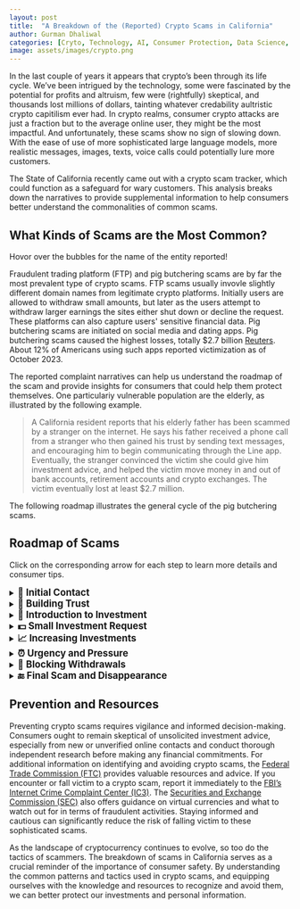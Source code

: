 ```yaml
---
layout: post
title:  "A Breakdown of the (Reported) Crypto Scams in California"
author: Gurman Dhaliwal
categories: [Cryto, Technology, AI, Consumer Protection, Data Science, Viz]
image: assets/images/crypto.png
---
```

In the last couple of years it appears that crypto’s been through its life cycle. We’ve been intrigued by the technology, some were fascinated by the potential for profits and altruism, few were (rightfully) skeptical, and thousands lost millions of dollars, tainting whatever credability aultristic crypto capitilism ever had. In crypto realms, consumer crypto attacks are just a fraction but to the average online user, they might be the most impactful. And unfortunately, these scams show no sign of slowing down. With the ease of use of more sophisticated large language models, more realistic messages, images, texts, voice calls could potentially lure more customers. 

The State of California recently came out with a crypto scam tracker, which could function as a safeguard for wary customers. This analysis breaks down the narratives to provide supplemental information to help consumers better understand the commonalities of common scams. 


## What Kinds of Scams are the Most Common?

Hovor over the bubbles for the name of the entity reported!

<div id="bubble-chart"></div>

Fraudulent trading platform (FTP) and pig butchering scams are by far the most prevalent type of crypto scams. FTP scams usually invovle slightly different domain names from legitimate crypto platforms. Initially users are allowed to withdraw small amounts, but later as the users attempt to withdraw larger earnings the sites either shut down or decline the request. These platforms can also capture users' sensitive financial data. Pig butchering scams are initiated on social media and dating apps. Pig butchering scams caused the highest losses, totally $2.7 billion [Reuters](https://www.reuters.com/investigates/special-report/fintech-crypto-fraud-thailand/). About 12% of Americans using such apps reported victimization as of October 2023. 

The reported complaint narratives can help us understand the roadmap of the scam and provide insights for consumers that could help them protect themselves. One particulariy vulnerable population are the elderly, as illustrated by the following example. 

> A California resident reports that his elderly father has been scammed by a stranger on the internet. He says his father received a phone call from a stranger who then gained his trust by sending text messages, and encouraging him to begin communicating through the Line app. Eventually, the stranger convinced the victim she could give him investment advice, and helped the victim move money in and out of bank accounts, retirement accounts and crypto exchanges. The victim eventually lost at least $2.7 million.


The following roadmap illustrates the general cycle of the pig butchering scams. 

<!-- <div align="center"> -->

## Roadmap of Scams

Click on the corresponding arrow for each step to learn more details and consumer tips. 

<details>
<summary><strong style="font-size: larger;">🔄 Initial Contact</strong></summary>
<p><strong>Details:</strong> Scammers reach out via social media, dating apps, or unsolicited emails and messages. The approach is often friendly and casual.</p>
<p><strong>Consumer Tips:</strong> Be cautious with strangers online and limit personal information shared on social media.</p>
</details>

<details>
<summary><strong style="font-size: larger;">🤝 Building Trust</strong></summary>
<p><strong>Details:</strong> The scammer builds a relationship, often feigning common interests or backgrounds, and sharing personal stories.</p>
<p><strong>Consumer Tips:</strong> Be wary of rapid relationship progression online and verify new contacts' backgrounds.</p>
</details>

<details>
<summary><strong style="font-size: larger;">💼 Introduction to Investment</strong></summary>
<p><strong>Details:</strong> Scammers introduce an investment opportunity, often presented as low-risk with high returns.</p>
<p><strong>Consumer Tips:</strong> Independently research any investment opportunities and be skeptical of guaranteed returns.</p>
</details>

<details>
<summary><strong style="font-size: larger;">💵 Small Investment Request</strong></summary>
<p><strong>Details:</strong> Initially, scammers ask for a small investment to test the waters. They may allow you to withdraw small profits to demonstrate legitimacy.</p>
<p><strong>Consumer Tips:</strong> Be cautious when investing money, especially with new contacts. Small initial profits may be a bait to encourage larger investments.</p>
</details>

<details>
<summary><strong style="font-size: larger;">📈 Increasing Investments</strong></summary>
<p><strong>Details:</strong> Once trust is established, scammers encourage larger investments. They use urgency or fear of missing out to persuade you.</p>
<p><strong>Consumer Tips:</strong> Avoid making impulsive investment decisions under pressure. Take time to consider and consult with trusted financial advisors.</p>
</details>

<details>
<summary><strong style="font-size: larger;">⏰ Urgency and Pressure</strong></summary>
<p><strong>Details:</strong> Scammers create a sense of urgency, pressuring victims to invest more for supposedly bigger profit.</p>
<p><strong>Consumer Tips:</strong> High-pressure tactics are a red flag. Legitimate investments don’t require rush decisions.</p>
</details>

<details>
<summary><strong style="font-size: larger;">🚫 Blocking Withdrawals</strong></summary>
<p><strong>Details:</strong> When attempting to withdraw funds, victims face excuses, fees, or taxes, effectively blocking withdrawals.</p>
<p><strong>Consumer Tips:</strong> Be cautious if unexpected fees or barriers appear when withdrawing investments. This is common in financial scams.</p>
</details>

<details>
<summary><strong style="font-size: larger;">🔚 Final Scam and Disappearance</strong></summary>
<p><strong>Details:</strong> Eventually, the scammer disappears with the victim’s money, ceasing all communication.</p>
<p><strong>Consumer Tips:</strong> If you suspect a scam, stop all communications and contact authorities. Document all interactions.</p>
</details>





## Prevention and Resources

Preventing crypto scams requires vigilance and informed decision-making. Consumers ought to remain skeptical of unsolicited investment advice, especially from new or unverified online contacts and conduct thorough independent research before making any financial commitments. For additional information on identifying and avoiding crypto scams, the [Federal Trade Commission (FTC)](https://www.consumer.ftc.gov/articles/what-know-about-cryptocurrency-and-scams) provides valuable resources and advice. If you encounter or fall victim to a crypto scam, report it immediately to the [FBI’s Internet Crime Complaint Center (IC3)](https://www.ic3.gov). The [Securities and Exchange Commission (SEC)](https://www.sec.gov/oiea/investor-alerts-bulletins/ia_virtualcurrencies.html) also offers guidance on virtual currencies and what to watch out for in terms of fraudulent activities. Staying informed and cautious can significantly reduce the risk of falling victim to these sophisticated scams.


As the landscape of cryptocurrency continues to evolve, so too do the tactics of scammers. The breakdown of scams in California serves as a crucial reminder of the importance of consumer safety. By understanding the common patterns and tactics used in crypto scams, and equipping ourselves with the knowledge and resources to recognize and avoid them, we can better protect our investments and personal information. 